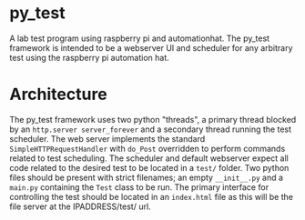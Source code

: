 # py_test
A lab test program using raspberry pi and automationhat. 
The py_test framework is intended to be a webserver UI and scheduler for any arbitrary test using the raspberry pi automation hat.

# Architecture
The py_test framework uses two python "threads", a primary thread blocked by an `http.server server_forever` and a secondary thread running the test scheduler. The web server implements the standard `SimpleHTTPRequestHandler` with `do_Post` overridden to perform commands related to test scheduling. The scheduler and default webserver expect all code related to the desired test to be located in a `test/` folder. Two python files should be present with strict filenames; an empty `__init__.py` and a `main.py` containing the `Test` class to be run. The primary interface for controlling the test should be located in an `index.html` file as this will be the file server at the IPADDRESS/test/ url.   